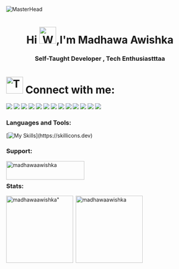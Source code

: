 ![MasterHead](https://user-images.githubusercontent.com/74038190/225813708-98b745f2-7d22-48cf-9150-083f1b00d6c9.gif)
<h1 align="center">Hi <img src="https://raw.githubusercontent.com/Tarikul-Islam-Anik/Animated-Fluent-Emojis/master/Emojis/Hand%20gestures/Waving%20Hand.png" alt="Waving Hand" width="45" height="45" />,I'm Madhawa Awishka</h1>
<h3 align="center">Self-Taught Developer , Tech Enthusiastttaa</h3>



# <img src="https://raw.githubusercontent.com/Tarikul-Islam-Anik/Animated-Fluent-Emojis/master/Emojis/People/Technologist.png" alt="Technologist" width="45" height="45" /> Connect with me:

<p align="left">
<a href="https://madhawaawishka.vercel.app/" target="_blank"><img src="https://img.shields.io/badge/website-000000?style=for-the-badge&logo=About.me&logoColor=white" target="_blank"></a>
  <a href="https://www.linkedin.com/in/madhawaawishka" target="_blank"><img src="https://img.shields.io/badge/LinkedIn-0077B5?style=for-the-badge&logo=linkedin&logoColor=white" target="_blank"></a>
<a href="https://medium.com/@madhawaawishka" target="_blank"><img src="https://img.shields.io/badge/Medium-12100E?style=for-the-badge&logo=medium&logoColor=white" target="_blank"></a>
<a href="https://twitter.com/MadhawaAwishka" target="_blank"><img src="https://img.shields.io/badge/Twitter-1DA1F2?style=for-the-badge&logo=twitter&logoColor=white" target="_blank"></a>
<a href="https://github.com/madhawaawishka99" target="_blank"><img src="https://img.shields.io/badge/GitHub-100000?style=for-the-badge&logo=github&logoColor=white" target="_blank"></a>
<a href="mailto:madhawaawishka@gmail.com" target="_blank"><img src="https://img.shields.io/badge/Gmail-D14836?style=for-the-badge&logo=gmail&logoColor=white" target="_blank"></a>
<a href="https://hashnode.com/@madhawaawishka" target="_blank"><img src="https://img.shields.io/badge/Hashnode-2962FF?style=for-the-badge&logo=hashnode&logoColor=white" target="_blank"></a>
<a href="https://dev.to/madhawaawishka" target="_blank"><img src="https://img.shields.io/badge/dev.to-0A0A0A?style=for-the-badge&logo=devdotto&logoColor=white" target="_blank"></a>
<a href="https://www.hackerrank.com/madhawaawishka"" target="_blank"><img src="https://img.shields.io/badge/-Hackerrank-2EC866?style=for-the-badge&logo=HackerRank&logoColor=white" target="_blank"></a>
<a href="https://stackoverflow.com/users/23519573/madhawa-awishka" target="_blank"><img src="https://img.shields.io/badge/Stack_Overflow-FE7A16?style=for-the-badge&logo=stack-overflow&logoColor=white" target="_blank"></a>
<a href="https://www.leetcode.com/madhawaawishka" target="_blank"><img src="https://img.shields.io/badge/-LeetCode-FFA116?style=for-the-badge&logo=LeetCode&logoColor=black" target="_blank"></a>
<a href="https://www.youtube.com/@madhawaawishka" target="_blank"><img src="https://img.shields.io/badge/YouTube-FF0000?style=for-the-badge&logo=youtube&logoColor=white" target="_blank"></a>
<a href="https://www.codewars.com/users/madhawaawishka" target="_blank"><img src="https://img.shields.io/badge/Codewars-B1361E?style=for-the-badge&logo=Codewars&logoColor=white" target="_blank"></a>



<h3 align="left">Languages and Tools:</h3>

[![My Skills](https://skillicons.dev/icons?i=aws,gcp,azure,react,vue,androidstudio,angular,bootstrap,c,cpp,css,dart,eclipse,figma,latex,firebase,flutter,git,heroku,html,idea,htmx,java,js,jquery,kotlin,mongodb,mysql,netlify,nextjs,nodejs,npm,octave,php,pnpm,postman,powershell,py,react,ts,ubuntu,visualstudio,vscode,vite,apple,windows,)](https://skillicons.dev)


  

<h3 align="left">Support:</h3>
<p><a href="https://www.buymeacoffee.com/madhawaawishka"> <img align="left" src="https://cdn.buymeacoffee.com/buttons/v2/default-yellow.png" height="50" width="210" alt="madhawaawishka" /></a></p><br><br>

<h3 align="left">Stats:</h3>
<img align="left" height="180em" src="https://github-readme-stats.vercel.app/api/top-langs/?username=madhawaawishka&layout=compact&theme=dark" alt=madhawaawishka" />

<p>&nbsp;<img align="center" height="180em" src="https://github-readme-stats.vercel.app/api?username=madhawaawishka&show_icons=true&locale=en&theme=radical" alt="madhawaawishka" /></p>

